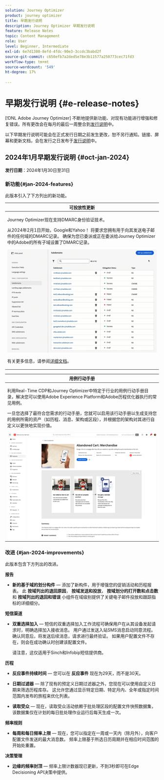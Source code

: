 ```yaml
---
solution: Journey Optimizer
product: journey optimizer
title: 早期发行说明
description: Journey Optimizer 早期发行说明
feature: Release Notes
topic: Content Management
role: User
level: Beginner, Intermediate
exl-id: 6e7d1300-8efd-4fdc-90e3-3ccdc3babd2f
source-git-commit: c650efb7a2ded5e78e3b11577a250773cec71fd3
workflow-type: tm+mt
source-wordcount: '549'
ht-degree: 17%

---
```


# 早期发行说明 {#e-release-notes}

[!DNL Adobe Journey Optimizer] 不断地提供新功能、对现有功能进行增强和修复错误。所有更改会在每月的最后一周整合到[发行说明](release-notes.md)中。

以下早期发行说明可能会在正式发行日期之前发生更改，恕不另行通知。链接、屏幕和更新文档，会在发行之日发布于[发行说明](release-notes.md)中。

## 2024年1月早期发行说明 {#oct-jan-2024}

**发行日期**：2024年1月30日至31日

### 新功能{#jan-2024-features}

此版本引入了下方列出的新功能。


<table>
<thead>
<tr>
<th><strong>可投放性更新</strong><br/></th>
</tr>
</thead>
<tbody>
<tr>
<td>
<p>Journey Optimizer现在支持DMARC身份验证技术。</p>
<p>从2024年2月1日开始，Google和Yahoo！ 将要求您拥有用于向其发送电子邮件的任何域的DMARC记录。 确保为您已委派或正在委派给Journey Optimizer中的Adobe的所有子域设置了DMARC记录。</p>
<img src="assets/do-not-localize/dmarc.gif"/>
<p>有关更多信息，请参阅<a href="../configuration/dmarc-record-update.md">详细文档</a>。</p>
</tr>
</tbody>
</table>

<table>
<thead>
<tr>
<th><strong>用例行动手册</strong><br/></th>
</tr>
</thead>
<tbody>
<tr>
<td>
<p>利用Real-Time CDP和Journey Optimizer中特定于行业的用例行动手册目录，解决您可以使用Adobe Experience Platform和Adobe历程优化器执行的常见用例。</p><p>一旦您选择了最符合您需求的行动手册，您就可以启用该行动手册以生成支持您的用例所需的资产（如历程、消息、架构或区段），并根据您的架构对其进行自定义以更快地实现价值。</p>
<img src="assets/playbooks-detail.png"/>
<!--<p>For more information, refer to the <a href="../start/">detailed documentation</a>.</p>-->
</tr>
</tbody>
</table>

### 改进 {#jan-2024-improvements}

此版本包含下方列出的改进。

**报告**

* **新的基于域的划分构件**  — 添加了新构件，用于增强您的促销活动和历程报表。 此 **按域列出的退回原因**， **按域发送和投放**， **按域划分的打开数和点击数** 和 **按域列出的退回和错误** 小组件在域级别提供了关键电子邮件投放和跟踪指标的详细细分。

**短信渠道**

* **双重选择加入**  — 短信的双重选择加入工作流程可确保用户在从其设备发起请求时，明确选择加入接收消息。 用户通过发送入站SMS消息启动同意流程。 确认同意后，将发送后续消息，请求进行最终验证。 如果用户配置文件不存在，则会在成功确认时创建该配置文件。

  请注意，这仅适用于Sinch和Infobip短信提供商。

**历程**

* **反应事件持续时间**  — 您可以在 **反应事件** 现在为29天，而不是30天。

* **日期过滤器**  — 除了现有的预定义日期过滤器之外，您现在可以使用自定义日期来筛选历程库存。 这允许您通过显示特定日期、特定月内、全年或指定时间范围内发布的旅程来优化列表。

* **读取受众**   — 现在，读取受众活动依赖于批处理区段的配置文件快照数据集，该数据集仅在计划的每日批处理作业运行后每天生成一次。

**频率规则**

* **每周和每日频率上限**  — 现在，您可以指定在一周或一天内（除月外），向客户配置文件发送的最大消息数。 频率上限基于所选日历周期并在相应时间范围的开始处重置。


**决策管理**

* **边缘的频率封顶**  — 频率上限计数器现已更新，不到3秒即可在Edge Decisioning API决策中提供。
